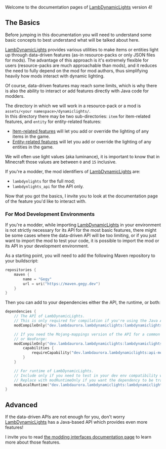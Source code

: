 Welcome to the documentation pages of [LambDynamicLights] version 4!

## The Basics

Before jumping in this documentation you will need to understand some basic concepts to best understand what will be talked about here.

[LambDynamicLights] provides various utilities to make items or entities light up through data-driven features (as-in resource-packs or only JSON files for mods).
The advantage of this approach is it's extremely flexible for users (resource-packs are much approachable than mods),
and it reduces the need to fully depend on the mod for mod authors, thus simplifying heavily how mods interact with dynamic lighting.

Of course, data-driven features may reach some limits, which is why there is also the ability to interact or add features directly with Java code for modders.

The directory in which we will work in a resource-pack or a mod is `assets/<your namespace>/dynamiclights/`.  
In this directory there may be two sub-directories: `item` for item-related features, and `entity` for entity-related features:
- [Item-related features][item] will let you add or override the lighting of any items in the game.
- [Entity-related features][entity] will let you add or override the lighting of any entities in the game.

We will often use light values (aka luminance), it is important to know that in Minecraft those values are between `0` and `15` inclusive.

If you're a modder, the mod identifiers of [LambDynamicLights] are:
- `lambdynlights` for the full mod;
- `lambdynlights_api` for the API only.

Now that you got the basics, I invite you to look at the documentation page of the feature you'd like to interact with.

### For Mod Development Environments

If you're a modder, while importing [LambDynamicLights] in your environment is not strictly necessary for its API for the most basic features,
there might be some cases where the data-driven API will be too limiting, or if you just want to import the mod to test your code, it is possible to import
the mod or its API in your development environment.

As a starting point, you will need to add the following Maven repository to your buildscript:
```kotlin
repositories {
	maven {
		name = "Gegy"
		url = uri("https://maven.gegy.dev")
	}
}
```

Then you can add to your dependencies either the API, the runtime, or both:

```kotlin
dependencies {
	// The API of LambDynamicLights.
	// This is only required for compilation if you're using the Java API.
	modCompileOnly("dev.lambdaurora.lambdynamiclights:lambdynamiclights-api:<version>")

	// If you need the Mojang-mappings version of the API for a common source set,
	// or NeoForge:
	modCompileOnly("dev.lambdaurora.lambdynamiclights:lambdynamiclights-api:<version>") {
		capabilities {
			requireCapability("dev.lambdaurora.lambdynamiclights:api-mojmap")
		}
	}

	// For runtime of LambDynamicLights.
	// Include only if you need to test in your dev env compatibility with LambDynamicLights.
	// Replace with modRuntimeOnly if you want the dependency to be transitive.
	modLocalRuntime("dev.lambdaurora.lambdynamiclights:lambdynamiclights-runtime:<version>")
}
```

## Advanced

If the data-driven APIs are not enough for you, don't worry [LambDynamicLights] has a Java-based API which provides even more features!

I invite you to read [the modding interfaces documentation page](./java.html) to learn more about those features.

[LambDynamicLights]: ../..
[item]: ./item.html "Documentation of the item-related lighting features"
[entity]: ./entity.html "Documentation of the entity-related lighting features"
